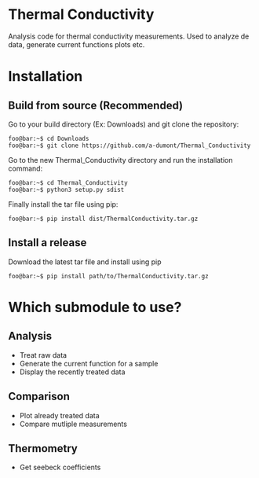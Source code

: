 # Thermal Conductivity
Analysis code for thermal conductivity measurements. Used to analyze de data, generate current functions plots etc.

# Installation
## Build from source (Recommended)
Go to your build directory (Ex: Downloads) and git clone the repository:
```console
foo@bar:~$ cd Downloads
foo@bar:~$ git clone https://github.com/a-dumont/Thermal_Conductivity
```

Go to the new Thermal_Conductivity directory and run the installation command:
```console
foo@bar:~$ cd Thermal_Conductivity
foo@bar:~$ python3 setup.py sdist
```

Finally install the tar file using pip:
```console
foo@bar:~$ pip install dist/ThermalConductivity.tar.gz
```

## Install a release
Download the latest tar file and install using pip
```console
foo@bar:~$ pip install path/to/ThermalConductivity.tar.gz
```

# Which submodule to use?
## Analysis
- Treat raw data
- Generate the current function for a sample
- Display the recently treated data

## Comparison
- Plot already treated data
- Compare mutliple measurements

## Thermometry
- Get seebeck coefficients
